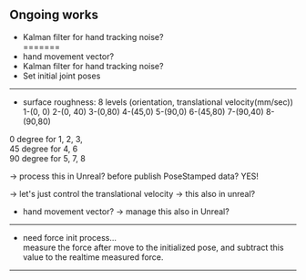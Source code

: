 ## Ongoing works

* Kalman filter for hand tracking noise?   
=======
* hand movement vector?   
* Kalman filter for hand tracking noise?  
* Set initial joint poses
--------

* surface roughness: 8 levels (orientation, translational velocity(mm/sec))    
  1-(0, 0) 2-(0, 40) 3-(0,80) 4-(45,0) 5-(90,0) 6-(45,80) 7-(90,40) 8-(90,80) 

0 degree for 1, 2, 3,   
45 degree for 4, 6    
90 degree for 5, 7, 8   

-> process this in Unreal? before publish PoseStamped data? YES!

-> let's just control the translational velocity -> this also in unreal?
* hand movement vector? -> manage this also in Unreal?

----

* need force init process...    
  measure the force after move to the initialized pose, and subtract this value to the realtime measured force.

----
